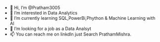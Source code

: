 - 👋 Hi, I’m @Pratham3005
- 👀 I’m interested in Data Analytics
- 🌱 I’m currently learning SQL,PowerBi,Phython & Machine Learning with AI
- 💞️ I’m looking for a job as a Data Analsyt
- 📫 You can reach me on linkdln just Search PrathamMishra.
<!---
Pratham3005/Pratham3005 is a ✨ special ✨ repository because its `README.md` (this file) appears on your GitHub profile.
You can click the Preview link to take a look at your changes.
--->
